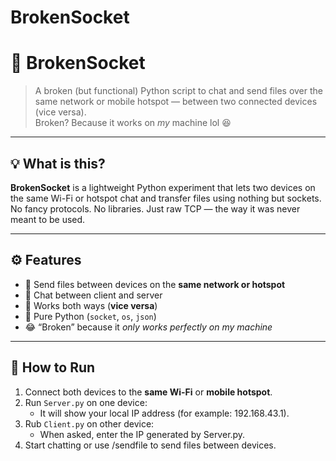 # BrokenSocket

# 🧩 BrokenSocket

> A broken (but functional) Python script to chat and send files over the same network or mobile hotspot — between two connected devices (vice versa).  
> Broken? Because it works on _my_ machine lol 😆

---

## 💡 What is this?

**BrokenSocket** is a lightweight Python experiment that lets two devices on the same Wi-Fi or hotspot chat and transfer files using nothing but sockets.  
No fancy protocols. No libraries. Just raw TCP — the way it was never meant to be used.

---

## ⚙️ Features

- 📡 Send files between devices on the **same network or hotspot**
- 💬 Chat between client and server
- 🔁 Works both ways (**vice versa**)
- 🧠 Pure Python (`socket`, `os`, `json`)
- 😂 “Broken” because it _only works perfectly on my machine_

---

## 🚀 How to Run

1. Connect both devices to the **same Wi-Fi** or **mobile hotspot**.
2. Run `Server.py` on one device:
	* It will show your local IP address (for example: 192.168.43.1).
3. Rub `Client.py` on other device:
	* When asked, enter the IP generated by Server.py.
4. Start chatting or use /sendfile to send files between devices.
